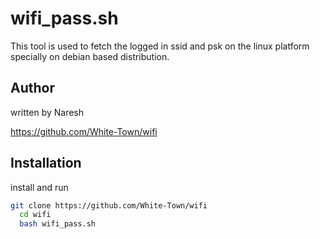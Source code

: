 
# wifi_pass.sh
This tool is used to fetch the logged in ssid and psk 
on the linux platform specially on debian based distribution.
## Author
written  by Naresh

https://github.com/White-Town/wifi

## Installation

install and run

```bash
git clone https://github.com/White-Town/wifi
  cd wifi
  bash wifi_pass.sh
    
